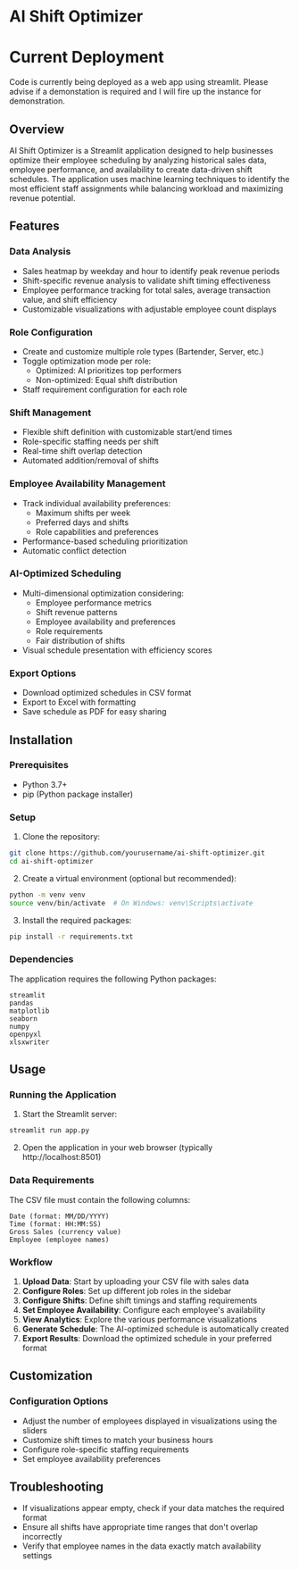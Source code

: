 # AI Shift Optimizer

# Current Deployment
Code is currently being deployed as a web app using streamlit. Please advise if a demonstation is required and I will fire up the instance for demonstration. 

## Overview
AI Shift Optimizer is a Streamlit application designed to help businesses optimize their employee scheduling by analyzing historical sales data, employee performance, and availability to create data-driven shift schedules. The application uses machine learning techniques to identify the most efficient staff assignments while balancing workload and maximizing revenue potential.

## Features

### Data Analysis
- Sales heatmap by weekday and hour to identify peak revenue periods
- Shift-specific revenue analysis to validate shift timing effectiveness
- Employee performance tracking for total sales, average transaction value, and shift efficiency
- Customizable visualizations with adjustable employee count displays

### Role Configuration
- Create and customize multiple role types (Bartender, Server, etc.)
- Toggle optimization mode per role:
  - Optimized: AI prioritizes top performers
  - Non-optimized: Equal shift distribution
- Staff requirement configuration for each role

### Shift Management
- Flexible shift definition with customizable start/end times
- Role-specific staffing needs per shift
- Real-time shift overlap detection
- Automated addition/removal of shifts

### Employee Availability Management
- Track individual availability preferences:
  - Maximum shifts per week
  - Preferred days and shifts
  - Role capabilities and preferences
- Performance-based scheduling prioritization
- Automatic conflict detection

### AI-Optimized Scheduling
- Multi-dimensional optimization considering:
  - Employee performance metrics
  - Shift revenue patterns
  - Employee availability and preferences
  - Role requirements
  - Fair distribution of shifts
- Visual schedule presentation with efficiency scores

### Export Options
- Download optimized schedules in CSV format
- Export to Excel with formatting
- Save schedule as PDF for easy sharing

## Installation

### Prerequisites
- Python 3.7+
- pip (Python package installer)

### Setup
1. Clone the repository:
```bash
git clone https://github.com/yourusername/ai-shift-optimizer.git
cd ai-shift-optimizer
```

2. Create a virtual environment (optional but recommended):
```bash
python -m venv venv
source venv/bin/activate  # On Windows: venv\Scripts\activate
```

3. Install the required packages:
```bash
pip install -r requirements.txt
```

### Dependencies
The application requires the following Python packages:
```
streamlit
pandas
matplotlib
seaborn
numpy
openpyxl
xlsxwriter
```

## Usage

### Running the Application
1. Start the Streamlit server:
```bash
streamlit run app.py
```

2. Open the application in your web browser (typically http://localhost:8501)

### Data Requirements
The CSV file must contain the following columns:
```
Date (format: MM/DD/YYYY)
Time (format: HH:MM:SS)
Gross Sales (currency value)
Employee (employee names)
```

### Workflow
1. **Upload Data**: Start by uploading your CSV file with sales data
2. **Configure Roles**: Set up different job roles in the sidebar
3. **Configure Shifts**: Define shift timings and staffing requirements
4. **Set Employee Availability**: Configure each employee's availability
5. **View Analytics**: Explore the various performance visualizations
6. **Generate Schedule**: The AI-optimized schedule is automatically created
7. **Export Results**: Download the optimized schedule in your preferred format

## Customization

### Configuration Options
- Adjust the number of employees displayed in visualizations using the sliders
- Customize shift times to match your business hours
- Configure role-specific staffing requirements
- Set employee availability preferences

## Troubleshooting
- If visualizations appear empty, check if your data matches the required format
- Ensure all shifts have appropriate time ranges that don't overlap incorrectly
- Verify that employee names in the data exactly match availability settings
